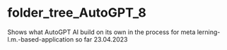 # folder_tree_AutoGPT_8
Shows what AutoGPT AI build on its own in the process for meta lerning-l.m.-based-application so far 23.04.2023
